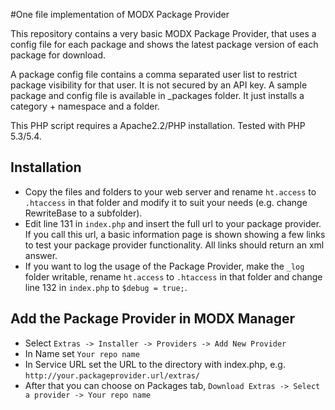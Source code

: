 #One file implementation of MODX Package Provider

This repository contains a very basic MODX Package Provider, that uses a config file for each package and shows the latest package version of each package for download.

A package config file contains a comma separated user list to restrict package visibility for that user. It is not secured by an API key. A sample package and config file is available in _packages folder. It just installs a category + namespace and a folder.

This PHP script requires a Apache2.2/PHP installation. Tested with PHP 5.3/5.4.

## Installation

- Copy the files and folders to your web server and rename `ht.access` to `.htaccess` in that folder and modify it to suit your needs (e.g. change RewriteBase to a subfolder).
- Edit line 131 in `index.php` and insert the full url to your package provider. If you call this url, a basic information page is shown showing a few links to test your package provider functionality. All links should return an xml answer.
- If you want to log the usage of the Package Provider, make the `_log` folder writable, rename  `ht.access` to `.htaccess` in that folder and change line 132 in `index.php` to `$debug = true;`.

## Add the Package Provider in MODX Manager

- Select `Extras -> Installer -> Providers -> Add New Provider`
- In Name set `Your repo name`
- In Service URL set the URL to the directory with index.php, e.g. `http://your.packageprovider.url/extras/`
- After that you can choose on Packages tab, `Download Extras -> Select a provider -> Your repo name`
